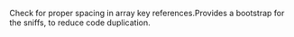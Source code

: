 Check for proper spacing in array key references.Provides a bootstrap for the sniffs, to reduce code duplication.